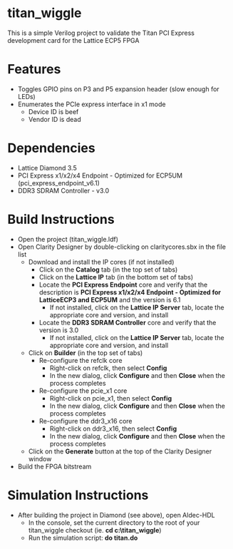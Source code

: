 # titan_wiggle

This is a simple Verilog project to validate the Titan PCI Express development card for the Lattice ECP5 FPGA

# Features
* Toggles GPIO pins on P3 and P5 expansion header (slow enough for LEDs)
* Enumerates the PCIe express interface in x1 mode
  * Device ID is beef
  * Vendor ID is dead

# Dependencies
* Lattice Diamond 3.5
* PCI Express x1/x2/x4 Endpoint - Optimized for ECP5UM (pci_express_endpoint_v6.1)
* DDR3 SDRAM Controller - v3.0

# Build Instructions
* Open the project (titan_wiggle.ldf)
* Open Clarity Designer by double-clicking on claritycores.sbx in the file list
  * Download and install the IP cores (if not installed)
    * Click on the **Catalog** tab (in the top set of tabs)
    * Click on the **Lattice IP** tab (in the bottom set of tabs)
    * Locate the **PCI Express Endpoint** core and verify that the description is **PCI Express x1/x2/x4 Endpoint - Optimized for LatticeECP3 and ECP5UM** and the version is 6.1
	   * If not installed, click on the **Lattice IP Server** tab, locate the appropriate core and version, and install
    * Locate the **DDR3 SDRAM Controller** core and verify that the version is 3.0
	   * If not installed, click on the **Lattice IP Server** tab, locate the appropriate core and version, and install
  * Click on **Builder** (in the top set of tabs)
    * Re-configure the refclk core
      * Right-click on refclk, then select **Config**
      * In the new dialog, click **Configure** and then **Close** when the process completes
    * Re-configure the pcie_x1 core
      * Right-click on pcie_x1, then select **Config**
      * In the new dialog, click **Configure** and then **Close** when the process completes
    * Re-configure the ddr3_x16 core
      * Right-click on ddr3_x16, then select **Config**
      * In the new dialog, click **Configure** and then **Close** when the process completes
  * Click on the **Generate** button at the top of the Clarity Designer window
* Build the FPGA bitstream

# Simulation Instructions
* After building the project in Diamond (see above), open Aldec-HDL
  * In the console, set the current directory to the root of your titan_wiggle checkout (ie. **cd c:\titan_wiggle**)
  * Run the simulation script: **do titan.do**
